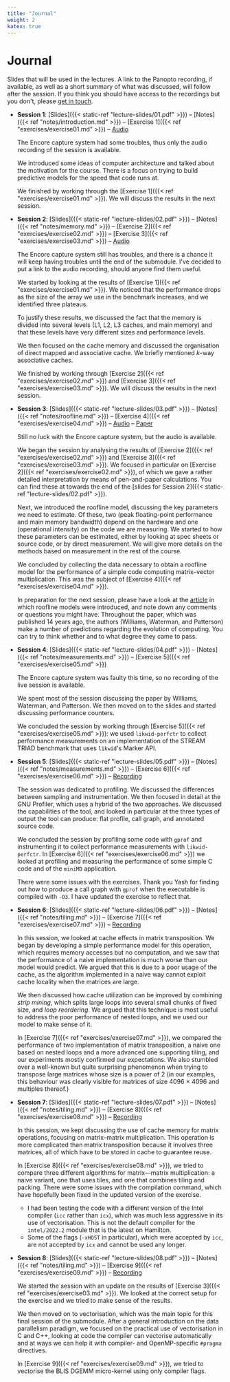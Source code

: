```yaml
---
title: "Journal"
weight: 2
katex: true
---
```


# Journal

Slides that will be used in the lectures. A link to the Panopto
recording, if available, as well as a short summary of what was
discussed, will follow after the session. If you think you should have
access to the recordings but you don't, please [get in
touch]((mailto:massimiliano.fasi@durham.ac.uk)).

- **Session 1**:
[Slides]({{< static-ref "lecture-slides/01.pdf" >}}) –
[Notes]({{< ref "notes/introduction.md" >}}) –
[Exercise 1]({{< ref "exercises/exercise01.md" >}}) –
[Audio](https://durham.cloud.panopto.eu/Panopto/Pages/Viewer.aspx?id=931d06c3-113f-4e06-b03e-af82009523dc)

  The Encore capture system had some troubles, thus only the audio
  recording of the session is available.

  We introduced some ideas of computer architecture and talked about the
  motivation for the course. There is a focus on trying to build
  predictive models for the speed that code runs at.

  We finished by working through the [Exercise 1]({{< ref
  "exercises/exercise01.md" >}}). We will discuss the results
  in the next session.

- **Session 2**:
[Slides]({{< static-ref "lecture-slides/02.pdf" >}}) –
[Notes]({{< ref "notes/memory.md" >}}) –
[Exercise 2]({{< ref "exercises/exercise02.md" >}}) –
[Exercise 3]({{< ref "exercises/exercise03.md" >}}) –
[Audio](https://durham.cloud.panopto.eu/Panopto/Pages/Viewer.aspx?id=c477e919-b55c-422b-b799-af870094e658)

  The Encore capture system still has troubles, and there is a chance it
  will keep having troubles until the end of the submodule. I've decided
  to put a link to the audio recording, should anyone find them useful.

  We started by looking at the results of [Exercise 1]({{< ref
  "exercises/exercise01.md" >}}). We noticed that the performance drops
  as the size of the array we use in the benchmark increases, and we
  identified three plateaus.

  To justify these results, we discussed the fact that the memory is
  divided into several levels (L1, L2, L3 caches, and main memory) and
  that these levels have very different sizes and performance levels.

  We then focused on the cache memory and discussed the organisation of
  direct mapped and associative cache. We briefly mentioned $k$-way
  associative caches.

  We finished by working through [Exercise 2]({{< ref
  "exercises/exercise02.md" >}}) and [Exercise 3]({{< ref
  "exercises/exercise03.md" >}}). We will discuss the results in the
  next session.

- **Session 3**:
[Slides]({{< static-ref "lecture-slides/03.pdf" >}}) –
[Notes]({{< ref "notes/roofline.md" >}}) –
[Exercise 4]({{< ref "exercises/exercise04.md" >}}) –
[Audio](https://durham.cloud.panopto.eu/Panopto/Pages/Viewer.aspx?id=21ef9a68-e27f-448d-bd47-af8900946d7b) –
[Paper](https://dl.acm.org/doi/pdf/10.1145/1498765.1498785)

  Still no luck with the Encore capture system, but the audio is
  available.

  We began the session by analysing the results of [Exercise 2]({{< ref
  "exercises/exercise02.md" >}}) and [Exercise 3]({{< ref
  "exercises/exercise03.md" >}}). We focused in particular on [Exercise
  2]({{< ref "exercises/exercise02.md" >}}), of which we gave a rather
  detailed interpretation by means of pen-and-paper calculations. You
  can find these at towards the end of the [slides for Session 2]({{<
  static-ref "lecture-slides/02.pdf" >}}).

  Next, we introduced the roofline model, discussing the key parameters
  we need to estimate. Of these, two (peak floating-point performance
  and main memory bandwidth) depend on the hardware and one (operational
  intensity) on the code we are measuring. We started to how these
  parameters can be estimated, either by looking at spec sheets or
  source code, or by direct measurement. We will give more details on
  the methods based on measurement in the rest of the course.

  We concluded by collecting the data necessary to obtain a roofline
  model for the performance of a simple code computing matrix–vector
  multiplication. This was the subject of [Exercise 4]({{< ref
  "exercises/exercise04.md" >}}).

  In preparation for the next session, please have a look at the
  [article](https://dl.acm.org/doi/pdf/10.1145/1498765.1498785) in which
  roofline models were introduced, and note down any comments or
  questions you might have. Throughout the paper, which was published 14
  years ago, the authors (Williams, Waterman, and Patterson) make a
  number of predictions regarding the evolution of computing. You can
  try to think whether and to what degree they came to pass.

- **Session 4**:
[Slides]({{< static-ref "lecture-slides/04.pdf" >}}) –
[Notes]({{< ref "notes/measurements.md" >}}) –
[Exercise 5]({{< ref "exercises/exercise05.md" >}})

  The Encore capture system was faulty this time, so no recording of the
  live session is available.

  We spent most of the session discussing the paper by Williams,
  Waterman, and Patterson. We then moved on to the slides and started
  discussing performance counters.

  We concluded the session by working through [Exercise 5]({{< ref
  "exercises/exercise05.md" >}}): we used `likwid-perfctr` to collect
  performance measurements on an implementation of the STREAM TRIAD
  benchmark that uses `likwid`'s Marker API.

- **Session 5**:
[Slides]({{< static-ref "lecture-slides/05.pdf" >}}) –
[Notes]({{< ref "notes/measurements.md" >}}) –
[Exercise 6]({{< ref "exercises/exercise06.md" >}}) –
[Recording](https://durham.cloud.panopto.eu/Panopto/Pages/Viewer.aspx?id=8b58f649-6a44-4b56-a979-af9000968342)

  The session was dedicated to profiling. We discussed the differences
  between sampling and instrumentation. We then focused in detail at the
  GNU Profiler, which uses a hybrid of the two approaches. We discussed
  the capabilities of the tool, and looked in particular at the three
  types of output the tool can produce: flat profile, call graph, and
  annotated source code.

  We concluded the session by profiling some code with `gprof` and
  instrumenting it to collect performance measurements with
  `likwid-perfctr`.
  In [Exercise 6]({{< ref "exercises/exercise06.md" >}}) we looked at
  profiling and measuring the performance of some simple C code and
  of the `miniMD` application.

  There were some issues with the exercises. Thank you Yash for finding
  out how to produce a call graph with `gprof` when the executable is
  compiled with `-O3`. I have updated the exercise to reflect that.

- **Session 6**:
[Slides]({{< static-ref "lecture-slides/06.pdf" >}}) –
[Notes]({{< ref "notes/tiling.md" >}}) –
[Exercise 7]({{< ref "exercises/exercise07.md" >}}) –
[Recording](https://durham.cloud.panopto.eu/Panopto/Pages/Viewer.aspx?id=7a952d80-e5f4-485f-b348-af9500954751)

  In this session, we looked at cache effects in matrix transposition.
  We began by developing a simple performance model for this operation,
  which requires memory accesses but no computation, and we saw that the
  performance of a naive implementation is much worse than our model
  would predict. We argued that this is due to a poor usage of the
  cache, as the algorithm implemented in a naive way cannot exploit
  cache locality when the matrices are large.

  We then discussed how cache utilization can be improved by combining
  *strip mining*, which splits large loops into several small chunks of
  fixed size, and *loop reordering*. We argued that this technique is
  most useful to address the poor performance of nested loops, and we
  used our model to make sense of it.

  In [Exercise 7]({{< ref "exercises/exercise07.md" >}}), we compared
  the performance of two implementation of matrix transposition, a naive
  one based on nested loops and a more advanced one supporting tiling,
  and our experiments mostly confirmed our expectations. We also
  stumbled over a well-known but quite surprising phenomenon when trying
  to transpose large matrices whose size is a power of 2 (in our
  examples, this behaviour was clearly visible for matrices of size 4096
  $\times$ 4096 and multiples thereof.)

- **Session 7**:
[Slides]({{< static-ref "lecture-slides/07.pdf" >}}) –
[Notes]({{< ref "notes/tiling.md" >}}) –
[Exercise 8]({{< ref "exercises/exercise08.md" >}}) –
[Recording](https://durham.cloud.panopto.eu/Panopto/Pages/Viewer.aspx?id=f94eec2d-42ca-4981-be8e-af900095a536)

  In this session, we kept discussing the use of cache memory for matrix
  operations, focusing on matrix–matrix multiplication. This operation
  is more complicated than matrix transposition because it involves
  three matrices, all of which have to be stored in cache to guarantee
  reuse.

  In [Exercise 8]({{< ref "exercises/exercise08.md" >}}), we tried to
  compare three different algorithms for matrix—matrix multiplication: a
  naive variant, one that uses tiles, and one that combines tiling and
  packing. There were some issues with the compilation command, which
  have hopefully been fixed in the updated version of the exercise.
    + I had been testing the code with a different version of the Intel
      compiler (`icc` rather than `icx`), which was much less aggressive
      in its use of vectorisation. This is not the default compiler for
      the `intel/2022.2` module that is the latest on Hamilton.
    + Some of the flags (`-xHOST` in particular), which were accepted by
      `icc`, are not accepted by `icx` and cannot be used any longer.

- **Session 8**:
[Slides]({{< static-ref "lecture-slides/08.pdf" >}}) –
[Notes]({{< ref "notes/tiling.md" >}}) –
[Exercise 9]({{< ref "exercises/exercise09.md" >}}) –
[Recording](https://durham.cloud.panopto.eu/Panopto/Pages/Viewer.aspx?id=979428a6-2dba-43cb-9dc4-af9c0094e16f)

  We started the session with an update on the results of [Exercise 3]({{< ref
  "exercises/exercise03.md" >}}). We looked at the correct setup for the
  exercise and we tried to make sense of the results.

  We then moved on to vectorisation, which was the main topic for this final
  session of the submodule. After a general introduction on the data parallelism
  paradigm, we focused on the practical use of vectorisation in C and C++,
  looking at code the compiler can vectorise automatically and at ways we can
  help it with compiler- and OpenMP-specific `#pragma` directives.

  In [Exercise 9]({{< ref "exercises/exercise09.md" >}}), we tried to vectorise
  the BLIS DGEMM micro-kernel using only compiler flags.
